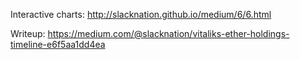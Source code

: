 Interactive charts: http://slacknation.github.io/medium/6/6.html

Writeup: https://medium.com/@slacknation/vitaliks-ether-holdings-timeline-e6f5aa1dd4ea

